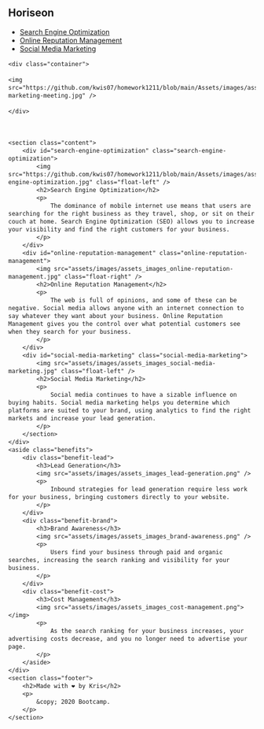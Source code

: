 <!DOCTYPE html>
<html lang="en-us">

<head>
    <meta charset="UTF-8" />
    <link rel="stylesheet" href="Assets/css/index.css">
    <title>Homework</title>
</head>


<body>
    <nav class="header">
        <h1>Hori<span class="seo">seo</span>n</h1>
        <div>
            <ul>
                <li>
                    <a href="#search-engine-optimization">Search Engine Optimization</a>
                </li>
                <li>
                    <a href="#online-reputation-management">Online Reputation Management</a>
                </li>
                <li>
                    <a href="#social-media-marketing">Social Media Marketing</a>
                </li>
            </ul>
        </div>
    </nav>


    
    <div class="container">

    <img src="https://github.com/kwis07/homework1211/blob/main/Assets/images/assets_images_digital-marketing-meeting.jpg" />

    </div>
    


    <section class="content">
        <div id="search-engine-optimization" class="search-engine-optimization">
            <img src="https://github.com/kwis07/homework1211/blob/main/Assets/images/assets_images_search-engine-optimization.jpg" class="float-left" />
            <h2>Search Engine Optimization</h2>
            <p>
                The dominance of mobile internet use means that users are searching for the right business as they travel, shop, or sit on their couch at home. Search Engine Optimization (SEO) allows you to increase your visibility and find the right customers for your business.
            </p>
        </div>
        <div id="online-reputation-management" class="online-reputation-management">
            <img src="assets/images/assets_images_online-reputation-management.jpg" class="float-right" />
            <h2>Online Reputation Management</h2>
            <p>
                The web is full of opinions, and some of these can be negative. Social media allows anyone with an internet connection to say whatever they want about your business. Online Reputation Management gives you the control over what potential customers see when they search for your business.
            </p>
        </div>
        <div id="social-media-marketing" class="social-media-marketing">
            <img src="assets/images/assets_images_social-media-marketing.jpg" class="float-left" />
            <h2>Social Media Marketing</h2>
            <p>
                Social media continues to have a sizable influence on buying habits. Social media marketing helps you determine which platforms are suited to your brand, using analytics to find the right markets and increase your lead generation.
            </p>
        </section>
    </div>
    <aside class="benefits">
        <div class="benefit-lead">
            <h3>Lead Generation</h3>
            <img src="assets/images/assets_images_lead-generation.png" />
            <p>
                Inbound strategies for lead generation require less work for your business, bringing customers directly to your website.
            </p>
        </div>
        <div class="benefit-brand">
            <h3>Brand Awareness</h3>
            <img src="assets/images/assets_images_brand-awareness.png" />
            <p>
                Users find your business through paid and organic searches, increasing the search ranking and visibility for your business.
            </p>
        </div>
        <div class="benefit-cost">
            <h3>Cost Management</h3>
            <img src="assets/images/assets_images_cost-management.png"></img>
            <p>
                As the search ranking for your business increases, your advertising costs decrease, and you no longer need to advertise your page.
            </p>
        </aside>
    </div>
    <section class="footer">
        <h2>Made with ❤️️ by Kris</h2>
        <p>
            &copy; 2020 Bootcamp.
        </p>
    </section>
</body>

</html>

